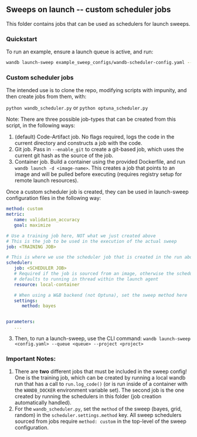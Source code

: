 ## Sweeps on launch -- custom scheduler jobs

This folder contains jobs that can be used as schedulers for launch sweeps. 

### Quickstart

To run an example, ensure a launch queue is active, and run: 

```bash
wandb launch-sweep example_sweep_configs/wandb-scheduler-config.yaml --queue <queue> --project <project>
```


### Custom scheduler jobs

The intended use is to clone the repo, modifying scripts with impunity, and then create jobs from them, with:

`python wandb_scheduler.py` or `python optuna_scheduler.py`

Note: There are three possible job-types that can be created from this script, in the following ways:
1. (default) Code-Artifact job. No flags required, logs the code in the current directory and constructs a job with the code.
2. Git job. Pass in `--enable_git` to create a git-based job, which uses the current git hash as the source of the job.
3. Container job. Build a container using the provided Dockerfile, and run `wandb launch -d <image-name>`. This creates a job that points to an image and will be pulled before executing (requires registry setup for remote launch resources). 

Once a custom scheduler job is created, they can be used in launch-sweep configuration files in the following way:

```yaml
method: custom
metric:
   name: validation_accuracy
   goal: maximize

# Use a training job here, NOT what we just created above
# This is the job to be used in the execution of the actual sweep
job: <TRAINING JOB>

# This is where we use the scheduler job that is created in the run above
scheduler:
   job: <SCHEDULER JOB>
   # Required if the job is sourced from an image, otherwise the scheduler
   # defaults to running in thread within the launch agent
   resource: local-container

   # When using a W&B backend (not Optuna), set the sweep method here
   settings:
      method: bayes


parameters:
   ...

```

3. Then, to run a launch-sweep, use the CLI command: 
   `wandb launch-sweep <config.yaml> --queue <queue> --project <project>`

### Important Notes: 

1. There are **two** different jobs that must be included in the sweep config! One is the training job, which can be created by running a local wandb run that has a call to `run.log_code()` (or is run inside of a container with the `WANDB_DOCKER` environment variable set). The second job is the one created by running the schedulers in this folder (job creation automatically handled). 
2. For the `wandb_scheduler.py`, set the `method` of the sweep (bayes, grid, random) in the `scheduler.settings.method` key. All sweep schedulers sourced from jobs require `method: custom` in the top-level of the sweep configuration.

